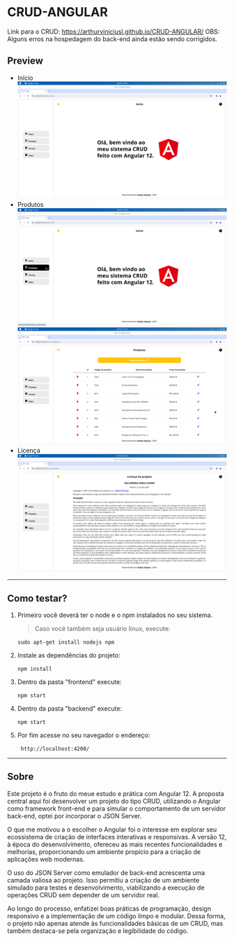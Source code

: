 # CRUD-ANGULAR
Link para o CRUD: https://arthurviniciusl.github.io/CRUD-ANGULAR/
OBS: Alguns erros na hospedagem do back-end ainda estão sendo corrigidos. 


## Preview
- Início
  ![plot](./prints/1-print-home.png)
- Produtos
  ![plot](./prints/2-print-home.png)
  ![plot](./prints/3-print-products.png)
- Licença
  ![plot](./prints/4-print-lisence.png)
---
## Como testar?
1. Primeiro você deverá ter o node e o npm instalados no seu sistema.
   >Caso você também seja usuário linux, execute:
   ```
   sudo apt-get install nodejs npm
   ```
3. Instale as dependências do projeto:
   ```
   npm install
   ```
4. Dentro da pasta "frontend" execute:
   ```
   npm start
   ```
5. Dentro da pasta "backend" execute:
   ```
   npm start
   ```

6. Por fim acesse no seu navegador o endereço:
   ```
    http://localhost:4200/
   ```

---
## Sobre
 Este projeto é o fruto do meue estudo e prática com Angular 12. A proposta central aqui foi desenvolver um projeto do tipo CRUD, utilizando o Angular como framework front-end e para simular o comportamento de um servidor back-end, optei por incorporar o JSON Server.

O que me motivou a o escolher o Angular foi o interesse em explorar seu ecossistema de criação de interfaces interativas e responsivas. A versão 12, à época do desenvolvimento, ofereceu as mais recentes funcionalidades e melhorias, proporcionando um ambiente propício para a criação de aplicações web modernas.

O uso do JSON Server como emulador de back-end acrescenta uma camada valiosa ao projeto. Isso permitiu a criação de um ambiente simulado para testes e desenvolvimento, viabilizando a execução de operações CRUD sem depender de um servidor real.

Ao longo do processo, enfatizei boas práticas de programação, design responsivo e a implementação de um código limpo e modular. Dessa forma, o projeto não apenas atende às funcionalidades básicas de um CRUD, mas também destaca-se pela organização e legibilidade do código.


